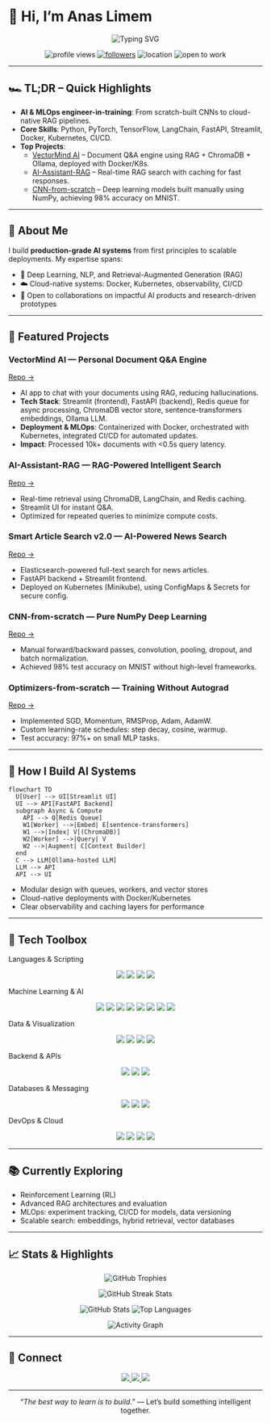 # 👋 Hi, I’m **Anas Limem**

<p align="center">
  <img src="https://readme-typing-svg.demolab.com?font=Fira+Code&pause=1200&color=00E7FF&center=true&vCenter=true&width=900&lines=AI+Engineer-in-the-Making;Turning+Math+into+Machines;RAG+%7C+MLOps+%7C+Deep+Learning;From+first+principles+to+production" alt="Typing SVG" />
</p>

<p align="center">
  <img src="https://komarev.com/ghpvc/?username=anaslimem&label=Profile+views&color=0e75b6&style=flat-square" alt="profile views" />
  <a href="https://github.com/anaslimem?tab=followers"><img alt="followers" src="https://img.shields.io/github/followers/anaslimem?style=flat-square&color=blue" /></a>
  <img alt="location" src="https://img.shields.io/badge/Tunis-Tunisia-ff4757?style=flat-square" />
  <img alt="open to work" src="https://img.shields.io/badge/Open%20to%20Work-Yes-success?style=flat-square" />
</p>

---

## 🏎️ TL;DR – Quick Highlights

- **AI & MLOps engineer-in-training**: From scratch-built CNNs to cloud-native RAG pipelines.  
- **Core Skills**: Python, PyTorch, TensorFlow, LangChain, FastAPI, Streamlit, Docker, Kubernetes, CI/CD.  
- **Top Projects**:  
  - [VectorMind AI](https://github.com/anaslimem/VectorMind-AI) – Document Q&A engine using RAG + ChromaDB + Ollama, deployed with Docker/K8s.  
  - [AI-Assistant-RAG](https://github.com/anaslimem/AI-Assistant-RAG) – Real-time RAG search with caching for fast responses.  
  - [CNN-from-scratch](https://github.com/anaslimem/CNN-from-scratch) – Deep learning models built manually using NumPy, achieving 98% accuracy on MNIST.  

---

## 🚀 About Me

I build **production-grade AI systems** from first principles to scalable deployments. My expertise spans:  

- 🧠 Deep Learning, NLP, and Retrieval-Augmented Generation (RAG)  
- ☁️ Cloud-native systems: Docker, Kubernetes, observability, CI/CD  
- 🤝 Open to collaborations on impactful AI products and research-driven prototypes  

---

## 🌟 Featured Projects

### **VectorMind AI — Personal Document Q&A Engine**
[Repo →](https://github.com/anaslimem/VectorMind-AI)  
- AI app to chat with your documents using RAG, reducing hallucinations.  
- **Tech Stack**: Streamlit (frontend), FastAPI (backend), Redis queue for async processing, ChromaDB vector store, sentence-transformers embeddings, Ollama LLM.  
- **Deployment & MLOps**: Containerized with Docker, orchestrated with Kubernetes, integrated CI/CD for automated updates.  
- **Impact**: Processed 10k+ documents with <0.5s query latency.  

### **AI-Assistant-RAG — RAG-Powered Intelligent Search**
[Repo →](https://github.com/anaslimem/AI-Assistant-RAG)  
- Real-time retrieval using ChromaDB, LangChain, and Redis caching.  
- Streamlit UI for instant Q&A.  
- Optimized for repeated queries to minimize compute costs.  

### **Smart Article Search v2.0 — AI-Powered News Search**
[Repo →](https://github.com/anaslimem/Smart-Article-Search)  
- Elasticsearch-powered full-text search for news articles.  
- FastAPI backend + Streamlit frontend.  
- Deployed on Kubernetes (Minikube), using ConfigMaps & Secrets for secure config.  

### **CNN-from-scratch — Pure NumPy Deep Learning**
[Repo →](https://github.com/anaslimem/CNN-from-scratch)  
- Manual forward/backward passes, convolution, pooling, dropout, and batch normalization.  
- Achieved 98% test accuracy on MNIST without high-level frameworks.  

### **Optimizers-from-scratch — Training Without Autograd**
[Repo →](https://github.com/anaslimem/Optimizers-from-scratch)  
- Implemented SGD, Momentum, RMSProp, Adam, AdamW.  
- Custom learning-rate schedules: step decay, cosine, warmup.  
- Test accuracy: 97%+ on small MLP tasks.  

---

## 🧭 How I Build AI Systems

```mermaid
flowchart TD
  U[User] --> UI[Streamlit UI]
  UI --> API[FastAPI Backend]
  subgraph Async & Compute
    API --> Q[Redis Queue]
    W1[Worker] -->|Embed| E[sentence-transformers]
    W1 -->|Index| V[(ChromaDB)]
    W2[Worker] -->|Query| V
    W2 -->|Augment| C[Context Builder]
  end
  C --> LLM[Ollama-hosted LLM]
  LLM --> API
  API --> UI
```

- Modular design with queues, workers, and vector stores
- Cloud-native deployments with Docker/Kubernetes
- Clear observability and caching layers for performance

---

## 🧰 Tech Toolbox

Languages & Scripting
<p align="center"> <img src="https://img.shields.io/badge/Python-3776AB?logo=python&logoColor=white&style=for-the-badge" /> <img src="https://img.shields.io/badge/Java-007396?logo=openjdk&logoColor=white&style=for-the-badge" /> <img src="https://img.shields.io/badge/SQL-4479A1?logo=postgresql&logoColor=white&style=for-the-badge" /> <img src="https://img.shields.io/badge/Bash-4EAA25?logo=gnubash&logoColor=white&style=for-the-badge" /> </p>
Machine Learning & AI
<p align="center"> <img src="https://img.shields.io/badge/PyTorch-EE4C2C?logo=pytorch&logoColor=white&style=for-the-badge" /> <img src="https://img.shields.io/badge/TensorFlow-FF6F00?logo=tensorflow&logoColor=white&style=for-the-badge" /> <img src="https://img.shields.io/badge/scikit--learn-F7931E?logo=scikitlearn&logoColor=white&style=for-the-badge" /> <img src="https://img.shields.io/badge/sentence--transformers-1E90FF?style=for-the-badge" /> <img src="https://img.shields.io/badge/LangChain-0C8CE9?style=for-the-badge" /> <img src="https://img.shields.io/badge/Ollama-000000?style=for-the-badge" /> <img src="https://img.shields.io/badge/FAISS-005F9E?style=for-the-badge" /> <img src="https://img.shields.io/badge/ChromaDB-FF0080?style=for-the-badge" /> </p>
Data & Visualization
<p align="center"> <img src="https://img.shields.io/badge/Pandas-150458?logo=pandas&logoColor=white&style=for-the-badge" /> <img src="https://img.shields.io/badge/NumPy-013243?logo=numpy&logoColor=white&style=for-the-badge" /> <img src="https://img.shields.io/badge/Matplotlib-000000?logo=matplotlib&logoColor=white&style=for-the-badge" /> <img src="https://img.shields.io/badge/Elasticsearch-005571?logo=elasticsearch&logoColor=white&style=for-the-badge" /> </p>
Backend & APIs
<p align="center"> <img src="https://img.shields.io/badge/FastAPI-009688?logo=fastapi&logoColor=white&style=for-the-badge" /> <img src="https://img.shields.io/badge/Flask-000000?logo=flask&logoColor=white&style=for-the-badge" /> <img src="https://img.shields.io/badge/Streamlit-FF4B4B?logo=streamlit&logoColor=white&style=for-the-badge" /> </p>
Databases & Messaging
<p align="center"> <img src="https://img.shields.io/badge/PostgreSQL-336791?logo=postgresql&logoColor=white&style=for-the-badge" /> <img src="https://img.shields.io/badge/MongoDB-47A248?logo=mongodb&logoColor=white&style=for-the-badge" /> <img src="https://img.shields.io/badge/Redis-D82C20?logo=redis&logoColor=white&style=for-the-badge" /> </p>
DevOps & Cloud
<p align="center"> <img src="https://img.shields.io/badge/Docker-2496ED?logo=docker&logoColor=white&style=for-the-badge" /> <img src="https://img.shields.io/badge/Kubernetes-326CE5?logo=kubernetes&logoColor=white&style=for-the-badge" /> <img src="https://img.shields.io/badge/GitHub%20Actions-2088FF?logo=githubactions&logoColor=white&style=for-the-badge" /> <img src="https://img.shields.io/badge/Azure%20Blob%20Storage-0078D4?logo=microsoftazure&logoColor=white&style=for-the-badge" /> </p>

---

## 📚 Currently Exploring

- Reinforcement Learning (RL)
- Advanced RAG architectures and evaluation
- MLOps: experiment tracking, CI/CD for models, data versioning
- Scalable search: embeddings, hybrid retrieval, vector databases

---

## 📈 Stats & Highlights

<p align="center">
  <img src="https://github-profile-trophy.vercel.app/?username=anaslimem&theme=radical&no-bg=true&no-frame=true&column=6" alt="GitHub Trophies" />
</p>

<p align="center">
  <img src="https://streak-stats.demolab.com?user=anaslimem&theme=radical" alt="GitHub Streak Stats" />
</p>

<p align="center">
  <img src="https://github-readme-stats.vercel.app/api?username=anaslimem&show_icons=true&theme=radical" alt="GitHub Stats" />
  <img src="https://github-readme-stats.vercel.app/api/top-langs/?username=anaslimem&layout=compact&theme=radical" alt="Top Languages" />
</p>

<p align="center">
  <img src="https://github-readme-activity-graph.vercel.app/graph?username=anaslimem&theme=react-dark" alt="Activity Graph" />
</p>

---

## 🤝 Connect

<p align="center">
  <a href="https://www.linkedin.com/in/anas-limem-2b01702b1/">
    <img src="https://img.shields.io/badge/LinkedIn-0077B5?logo=linkedin&logoColor=white&style=for-the-badge" />
  </a>
  <a href="https://github.com/anaslimem">
    <img src="https://img.shields.io/badge/GitHub-181717?logo=github&logoColor=white&style=for-the-badge" />
  </a>
  <a href="http://medium.com/@limemanas0">
    <img src="https://img.shields.io/badge/Medium-12100E?logo=medium&logoColor=white&style=for-the-badge" />
  </a>
</p>

---

<p align="center"><i>“The best way to learn is to build.”</i> — Let’s build something intelligent together.</p>
